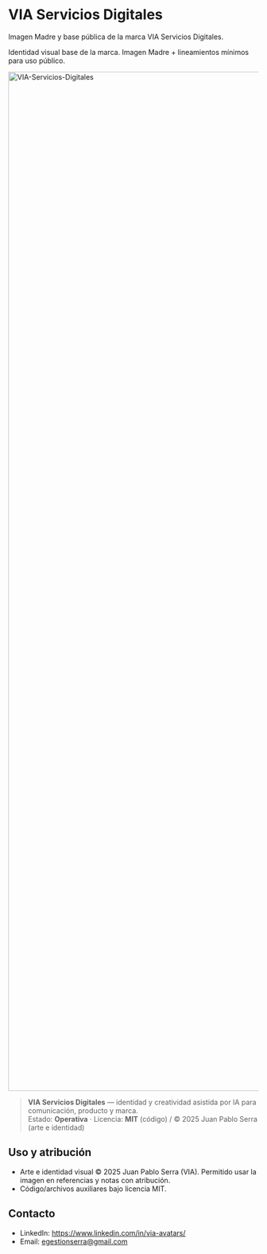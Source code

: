 # VIA Servicios Digitales

Imagen Madre y base pública de la marca VIA Servicios Digitales.

Identidad visual base de la marca. Imagen Madre + lineamientos mínimos para uso público.

<img width="2045" height="2048" alt="VIA-Servicios-Digitales" src="https://github.com/user-attachments/assets/117a3dd6-6526-4ee7-96a3-f246ea0c6a02" />

> **VIA Servicios Digitales** — identidad y creatividad asistida por IA para comunicación, producto y marca.  
> Estado: **Operativa** · Licencia: **MIT** (código) / © 2025 Juan Pablo Serra (arte e identidad)

## Uso y atribución
- Arte e identidad visual © 2025 Juan Pablo Serra (VIA). Permitido usar la imagen en referencias y notas con atribución.
- Código/archivos auxiliares bajo licencia MIT.

## Contacto
- LinkedIn: https://www.linkedin.com/in/via-avatars/
- Email: egestionserra@gmail.com
